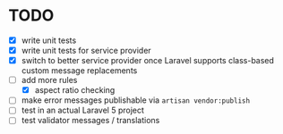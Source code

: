 # TODO

- [x] write unit tests
- [x] write unit tests for service provider
- [x] switch to better service provider once Laravel supports class-based custom message replacements
- [ ] add more rules
    + [x] aspect ratio checking
- [ ] make error messages publishable via `artisan vendor:publish`
- [ ] test in an actual Laravel 5 project
- [ ] test validator messages / translations

